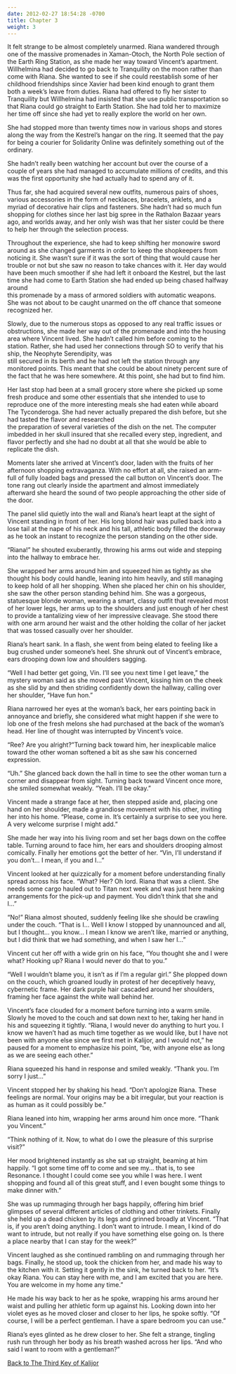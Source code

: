 ```yaml
---
date: 2012-02-27 18:54:28 -0700
title: Chapter 3
weight: 3
---
```

It felt strange to be almost completely unarmed. Riana wandered through one of the massive promenades in Xaman-Otoch, the North Pole section of the Earth Ring Station, as she made her way toward Vincent&rsquo;s apartment. Willhelmina had decided to go back to Tranquility on the moon rather than come with Riana. She wanted to see if she could reestablish some of her childhood friendships since Xavier had been kind enough to grant them both a week&rsquo;s leave from duties. Riana had offered to fly her sister to Tranquility but Willhelmina had insisted that she use public transportation so that Riana could go straight to Earth Station. She had told her to maximize her time off since she had yet to really explore the world on her own.

She had stopped more than twenty times now in various shops and stores along the way from the Kestrel&rsquo;s hangar on the ring. It seemed that the pay for being a courier for Solidarity Online was definitely something out of the ordinary.

She hadn&rsquo;t really been watching her account but over the course of a couple of years she had managed to accumulate millions of credits, and this was the first opportunity she had actually had to spend any of it.

Thus far, she had acquired several new outfits, numerous pairs of shoes, various accessories in the form of necklaces, bracelets, anklets, and a myriad of decorative hair clips and fasteners. She hadn&rsquo;t had so much fun shopping for clothes since her last big spree in the Rathalon Bazaar years ago, and worlds away, and her only wish was that her sister could be there to help her through the selection process.

Throughout the experience, she had to keep shifting her monowire sword around as she changed garments in order to keep the shopkeepers from noticing it. She wasn&rsquo;t sure if it was the sort of thing that would cause her trouble or not but she saw no reason to take chances with it. Her day would have been much smoother if she had left it onboard the Kestrel, but the last time she had come to Earth Station she had ended up being chased halfway around<br />
this promenade by a mass of armored soldiers with automatic weapons. She was not about to be caught unarmed on the off chance that someone recognized her.

Slowly, due to the numerous stops as opposed to any real traffic issues or obstructions, she made her way out of the promenade and into the housing area where Vincent lived. She hadn&rsquo;t called him before coming to the station. Rather, she had used her connections through SO to verify that his ship, the Neophyte Serendipity, was<br />
still secured in its berth and he had not left the station through any monitored points. This meant that she could be about ninety percent sure of the fact that he was here somewhere. At this point, she had but to find him.

Her last stop had been at a small grocery store where she picked up some fresh produce and some other essentials that she intended to use to reproduce one of the more interesting meals she had eaten while aboard The Tyconderoga. She had never actually prepared the dish before, but she had tasted the flavor and researched<br />
the preparation of several varieties of the dish on the net. The computer imbedded in her skull insured that she recalled every step, ingredient, and flavor perfectly and she had no doubt at all that she would be able to replicate the dish.

Moments later she arrived at Vincent&rsquo;s door, laden with the fruits of her afternoon shopping extravaganza. With no effort at all, she raised an arm-full of fully loaded bags and pressed the call button on Vincent&rsquo;s door. The tone rang out clearly inside the apartment and almost immediately afterward she heard the sound of two people approaching the other side of the door.

The panel slid quietly into the wall and Riana&rsquo;s heart leapt at the sight of Vincent standing in front of her. His long blond hair was pulled back into a lose tail at the nape of his neck and his tall, athletic body filled the doorway as he took an instant to recognize the person standing on the other side.

&ldquo;Riana!&rdquo; he shouted exuberantly, throwing his arms out wide and stepping into the hallway to embrace her.

She wrapped her arms around him and squeezed him as tightly as she thought his body could handle, leaning into him heavily, and still managing to keep hold of all her shopping. When she placed her chin on his shoulder, she saw the other person standing behind him. She was a gorgeous, statuesque blonde woman, wearing a smart, classy outfit that revealed most of her lower legs, her arms up to the shoulders and just enough of her chest to provide a tantalizing view of her impressive cleavage. She stood there with one arm around her waist and the other holding the collar of her jacket that was tossed casually over her shoulder.

Riana&rsquo;s heart sank. In a flash, she went from being elated to feeling like a bug crushed under someone&rsquo;s heel. She shrunk out of Vincent&rsquo;s embrace, ears drooping down low and shoulders sagging.

&ldquo;Well I had better get going, Vin. I&rsquo;ll see you next time I get leave,&rdquo; the mystery woman said as she moved past Vincent, kissing him on the cheek as she slid by and then striding confidently down the hallway, calling over her shoulder, &ldquo;Have fun hon.&rdquo;

Riana narrowed her eyes at the woman&rsquo;s back, her ears pointing back in annoyance and briefly, she considered what might happen if she were to lob one of the fresh melons she had purchased at the back of the woman&rsquo;s head. Her line of thought was interrupted by Vincent&rsquo;s voice.

&ldquo;Ree? Are you alright?&rdquo;Turning back toward him, her inexplicable malice toward the other woman softened a bit as she saw his concerned expression.

&ldquo;Uh.&rdquo; She glanced back down the hall in time to see the other woman turn a corner and disappear from sight. Turning back toward Vincent once more, she smiled somewhat weakly. &ldquo;Yeah. I&rsquo;ll be okay.&rdquo;

Vincent made a strange face at her, then stepped aside and, placing one hand on her shoulder, made a grandiose movement with his other, inviting her into his home. &ldquo;Please, come in. It&rsquo;s certainly a surprise to see you here. A very welcome surprise I might add.&rdquo;

She made her way into his living room and set her bags down on the coffee table. Turning around to face him, her ears and shoulders drooping almost comically. Finally her emotions got the better of her. &ldquo;Vin, I&rsquo;ll understand if you don&rsquo;t&hellip; I mean, if you and I&hellip;&rdquo;

Vincent looked at her quizzically for a moment before understanding finally spread across his face. &ldquo;What? Her? Oh lord. Riana that was a client. She needs some cargo hauled out to Titan next week and was just here making arrangements for the pick-up and payment. You didn&rsquo;t think that she and I&hellip;&rdquo;

&ldquo;No!&rdquo; Riana almost shouted, suddenly feeling like she should be crawling under the couch. &ldquo;That is I&hellip; Well I know I stopped by unannounced and all, but I thought&hellip; you know&hellip; I mean I know we aren&rsquo;t like, married or anything, but I did think that we had something, and when I saw her I&hellip;&rdquo;

Vincent cut her off with a wide grin on his face, &ldquo;You thought she and I were what? Hooking up? Riana I would never do that to you.&rdquo;

&ldquo;Well I wouldn&rsquo;t blame you, it isn&rsquo;t as if I&rsquo;m a regular girl.&rdquo; She plopped down on the couch, which groaned loudly in protest of her deceptively heavy, cybernetic frame. Her dark purple hair cascaded around her shoulders, framing her face against the white wall behind her.

Vincent&rsquo;s face clouded for a moment before turning into a warm smile. Slowly he moved to the couch and sat down next to her, taking her hand in his and squeezing it tightly. &ldquo;Riana, I would never do anything to hurt you. I know we haven&rsquo;t had as much time together as we would like, but I have not been with anyone else since we first met in Kalijor, and I would not,&rdquo; he paused for a moment to emphasize his point, &ldquo;be, with anyone else as long as we are seeing each other.&rdquo;

Riana squeezed his hand in response and smiled weakly. &ldquo;Thank you. I&rsquo;m sorry I just&hellip;&rdquo;

Vincent stopped her by shaking his head. &ldquo;Don&rsquo;t apologize Riana.  These feelings are normal. Your origins may be a bit irregular, but your reaction is as human as it could possibly be.&rdquo;

Riana leaned into him, wrapping her arms around him once more. &ldquo;Thank you Vincent.&rdquo;

&ldquo;Think nothing of it. Now, to what do I owe the pleasure of this surprise visit?&rdquo;

Her mood brightened instantly as she sat up straight, beaming at him happily. &ldquo;I got some time off to come and see my&hellip; that is, to see Resonance. I thought I could come see you while I was here.  I went shopping and found all of this great stuff, and I even bought some things to make dinner with.&rdquo;

She was up rummaging through her bags happily, offering him brief glimpses of several different articles of clothing and other trinkets. Finally she held up a dead chicken by its legs and grinned broadly at Vincent. &ldquo;That is, if you aren&rsquo;t doing anything. I don&rsquo;t want to intrude. I mean, I kind of do want to intrude, but not really if you have something else going on. Is there a place nearby that I can stay for the week?&rdquo;

Vincent laughed as she continued rambling on and rummaging through her bags. Finally, he stood up, took the chicken from her, and made his way to the kitchen with it. Setting it gently in the sink, he turned back to her. &ldquo;It&rsquo;s okay Riana. You can stay here with me, and I am excited that you are here. You are welcome in my home any time.&rdquo;

He made his way back to her as he spoke, wrapping his arms around her waist and pulling her athletic form up against his. Looking down into her violet eyes as he moved closer and closer to her lips, he spoke softly. &ldquo;Of course, I will be a perfect gentleman. I have a spare bedroom you can use.&rdquo;

Riana&rsquo;s eyes glinted as he drew closer to her. She felt a strange, tingling rush run through her body as his breath washed across her lips. &ldquo;And who said I want to room with a gentleman?&rdquo;

[Back to The Third Key of Kalijor](../)

